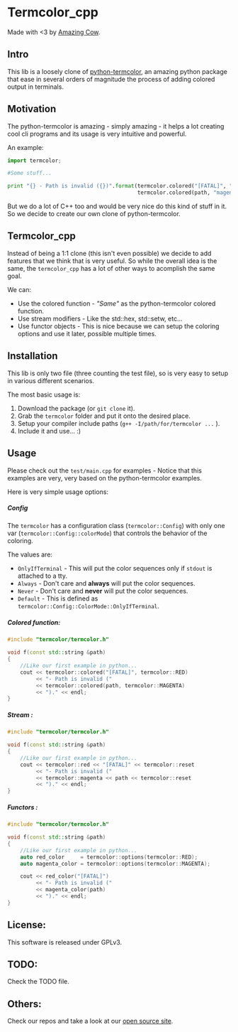 Termcolor_cpp
====

Made with <3 by [Amazing Cow](http://www.amazingcow.com).


<!-- ####################################################################### -->

## Intro

This lib is a loosely clone of [python-termcolor](), an amazing python package
that ease in several orders of magnitude the process of adding colored output in
terminals.


<!-- ####################################################################### -->

## Motivation

The python-termcolor is amazing - simply amazing - it helps a lot creating cool
cli programs and its usage is very intuitive and powerful.

An example:

``` python
import termcolor;

#Some stuff...

print "{} - Path is invalid ({})".format(termcolor.colored("[FATAL]", "red"),
                                         termcolor.colored(path, "magenta");

```

But we do a lot of C++ too and would be very nice do this kind of stuff in it.
So we decide to create our own clone of python-termcolor.


<!-- ####################################################################### -->

## Termcolor_cpp

Instead of being a 1:1 clone (this isn't even possible) we decide to add features
that we think that is very useful. So while the overall idea is the same, the
```termcolor_cpp``` has a lot of other ways to acomplish the same goal.

We can:

* Use the colored function - _"Same"_ as the python-termcolor colored function.
* Use stream modifiers - Like the std::hex, std::setw, etc...
* Use functor objects - This is nice because we can setup the coloring options
and use it later, possible multiple times.


<!-- ####################################################################### -->

## Installation

This lib is only two file (three counting the test file), so is very easy to
setup in various different scenarios.

The most basic usage is:

1. Download the package (or ```git clone``` it).
2. Grab the ```termcolor``` folder and put it onto the desired place.
3. Setup your compiler include paths (```g++ -I/path/for/termcolor ...``` ).
4. Include it and use... :)


<!-- ####################################################################### -->

## Usage

Please check out the ```test/main.cpp``` for examples - Notice that this examples
are very, very based on the python-termcolor examples.

Here is very simple usage options:

##### Config

The ```termcolor``` has a configuration class (```termcolor::Config```) with only
 one var (```termcolor::Config::colorMode```) that controls the behavior of the coloring.

The values are:

* ```OnlyIfTerminal``` - This will put the color sequences only if ``stdout`` is
attached to a tty.
* ```Always```  - Don't care and **always** will put the color sequences.
* ```Never```   - Don't care and **never**  will put the color sequences.
* ```Default``` - This is defined as ```termcolor::Config::ColorMode::OnlyIfTerminal```.


##### Colored function:

``` c++
#include "termcolor/termcolor.h"

void f(const std::string &path)
{
    //Like our first example in python...
    cout << termcolor::colored("[FATAL]", termcolor::RED)
         << "- Path is invalid ("
         << termcolor::colored(path, termcolor::MAGENTA)
         << ")." << endl;
}

```


##### Stream :

``` c++
#include "termcolor/termcolor.h"

void f(const std::string &path)
{
    //Like our first example in python...
    cout << termcolor::red << "[FATAL]" << termcolor::reset
         << "- Path is invalid ("
         << termcolor::magenta << path << termcolor::reset
         << ")." << endl;
}

```

##### Functors :

``` c++
#include "termcolor/termcolor.h"

void f(const std::string &path)
{
    //Like our first example in python...
    auto red_color     = termcolor::options(termcolor::RED);
    auto magenta_color = termcolor::options(termcolor::MAGENTA);

    cout << red_color("[FATAL]")
         << "- Path is invalid ("
         << magenta_color(path)
         << ")." << endl;
}

```

<!-- ####################################################################### -->

## License:
This software is released under GPLv3.


<!-- ####################################################################### -->

## TODO:
Check the TODO file.


<!-- ####################################################################### -->

## Others:
Check our repos and take a look at our [open source site](http://opensource.amazingcow.com).
